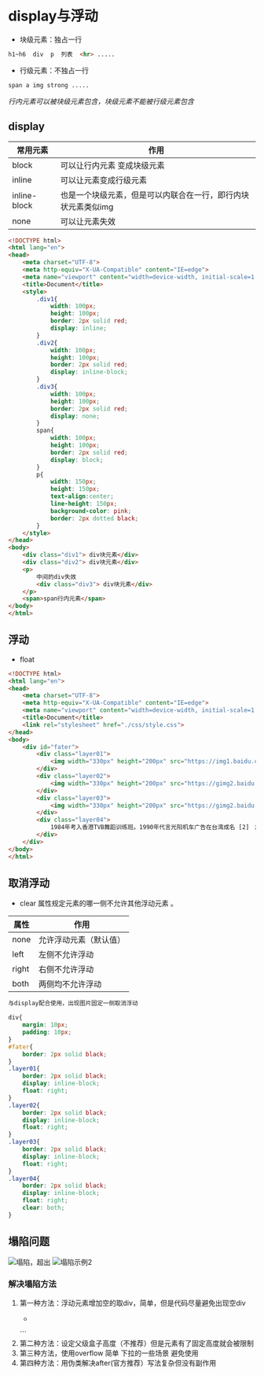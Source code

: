 # display与浮动

- 块级元素：独占一行
```html
h1~h6  div  p  列表  <hr> .....
```

- 行级元素：不独占一行
```html
span a img strong .....
```
_行内元素可以被块级元素包含，块级元素不能被行级元素包含_

## display
常用元素|作用
---|---
block|可以让行内元素 变成块级元素
inline|可以让元素变成行级元素
inline-block|也是一个块级元素，但是可以内联合在一行，即行内块状元素类似img
none|可以让元素失效

```html
<!DOCTYPE html>
<html lang="en">
<head>
    <meta charset="UTF-8">
    <meta http-equiv="X-UA-Compatible" content="IE=edge">
    <meta name="viewport" content="width=device-width, initial-scale=1.0">
    <title>Document</title>
    <style>
        .div1{
            width: 100px;
            height: 100px;
            border: 2px solid red;
            display: inline;
        }
        .div2{
            width: 100px;
            height: 100px;
            border: 2px solid red;
            display: inline-block;
        }
        .div3{
            width: 100px;
            height: 100px;
            border: 2px solid red;
            display: none;
        }
        span{
            width: 100px;
            height: 100px;
            border: 2px solid red;
            display: block;
        }
        p{
            width: 150px;
            height: 150px;
            text-align:center;
            line-height: 150px;
            background-color: pink;
            border: 2px dotted black;
        }
    </style>
</head>
<body>
    <div class="div1"> div块元素</div>
    <div class="div2"> div块元素</div>
    <p>
        中间的div失效
        <div class="div3"> div块元素</div>
    </p>
    <span>span行内元素</span>
</body>
</html>
```

## 浮动
- float 
```html
<!DOCTYPE html>
<html lang="en">
<head>
    <meta charset="UTF-8">
    <meta http-equiv="X-UA-Compatible" content="IE=edge">
    <meta name="viewport" content="width=device-width, initial-scale=1.0">
    <title>Document</title>
    <link rel="stylesheet" href="./css/style.css">
</head>
<body>
    <div id="fater">
        <div class="layer01">
            <img width="330px" height="200px" src="https://img1.baidu.com/it/u=1726475353,306474546&fm=253&fmt=auto&app=138&f=JPEG?w=889&h=500" alt="">
        </div>
        <div class="layer02">
            <img width="330px" height="200px" src="https://gimg2.baidu.com/image_search/src=http%3A%2F%2Fi.img16888.com%2Fupload%2FImages%2F2021%2F04%2F795991617933372.jpg&refer=http%3A%2F%2Fi.img16888.com&app=2002&size=f9999,10000&q=a80&n=0&g=0n&fmt=auto?sec=1665152836&t=f52b70b6e824f015fddbce95c8d95793" alt="">
        </div>
        <div class="layer03">
            <img width="330px" height="200px" src="https://gimg2.baidu.com/image_search/src=http%3A%2F%2Fbkimg.cdn.bcebos.com%2Fpic%2Ffaf2b2119313b07e1fcfe16101d7912397dd8c6d&refer=http%3A%2F%2Fbkimg.cdn.bcebos.com&app=2002&size=f9999,10000&q=a80&n=0&g=0n&fmt=auto?sec=1665152883&t=7ae4842d6012841a0642e5570c1dcf7a" alt="">
        </div>
        <div class="layer04">
            1984年考入香港TVB舞蹈训练班。1990年代言光阳机车广告在台湾成名 [2] ；
        </div>
    </div>
</body>
</html>
```
## 取消浮动
- clear 属性规定元素的哪一侧不允许其他浮动元素 。

属性|作用
--|---
none|允许浮动元素（默认值）
left|左侧不允许浮动
right|右侧不允许浮动
both|两侧均不允许浮动

```txt
与display配合使用，出现图片固定一侧取消浮动
```


```css
div{
    margin: 10px;
    padding: 10px;
}
#fater{
    border: 2px solid black;
}
.layer01{
    border: 2px solid black;
    display: inline-block;
    float: right;
}
.layer02{
    border: 2px solid black;
    display: inline-block;
    float: right;
}
.layer03{
    border: 2px solid black;
    display: inline-block;
    float: right;
}
.layer04{
    border: 2px solid black;
    display: inline-block;
    float: right;
    clear: both;
}
```

## 塌陷问题
![塌陷，超出](https://user-images.githubusercontent.com/109905813/189154173-47c94c95-1179-49f6-aa7f-79ae21202f59.png)
![塌陷示例2](https://user-images.githubusercontent.com/109905813/189154257-7bc73254-bb77-4659-94d9-a3547014916c.png)

### 解决塌陷方法
1. 第一种方法：浮动元素增加空的取div，简单，但是代码尽量避免出现空div
    * ```html
    <div class="clear"></div>
    ```
2. 第二种方法：设定父级盒子高度（不推荐）但是元素有了固定高度就会被限制
3. 第三种方法，使用overflow 简单 下拉的一些场景 避免使用
4. 第四种方法：用伪类解决after(官方推荐）写法复杂但没有副作用










